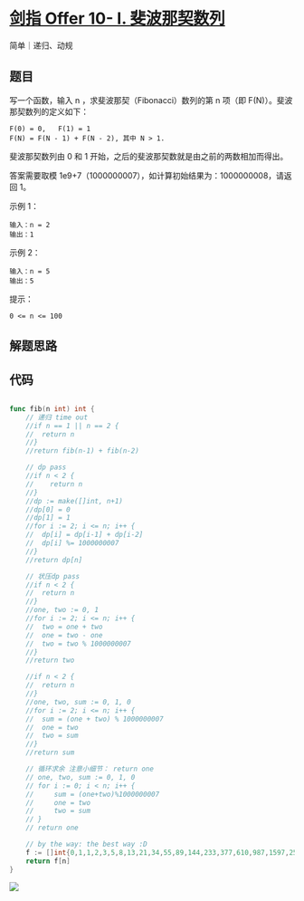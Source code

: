# [剑指 Offer 10- I. 斐波那契数列](https://leetcode-cn.com/problems/fei-bo-na-qi-shu-lie-lcof/)

简单｜递归、动规

## 题目

写一个函数，输入 n ，求斐波那契（Fibonacci）数列的第 n 项（即 F(N)）。斐波那契数列的定义如下：
```
F(0) = 0,   F(1) = 1
F(N) = F(N - 1) + F(N - 2), 其中 N > 1.
```
斐波那契数列由 0 和 1 开始，之后的斐波那契数就是由之前的两数相加而得出。

答案需要取模 1e9+7（1000000007），如计算初始结果为：1000000008，请返回 1。

示例 1：
```
输入：n = 2
输出：1
```

示例 2：
```
输入：n = 5
输出：5
```

提示：

`0 <= n <= 100`


## 解题思路





## 代码

```go

func fib(n int) int {
	// 递归 time out
	//if n == 1 || n == 2 {
	//	return n
	//}
	//return fib(n-1) + fib(n-2)

	// dp pass
	//if n < 2 {
	//    return n
	//}
	//dp := make([]int, n+1)
	//dp[0] = 0
	//dp[1] = 1
	//for i := 2; i <= n; i++ {
	//	dp[i] = dp[i-1] + dp[i-2]
	//	dp[i] %= 1000000007
	//}
	//return dp[n]

	// 状压dp pass
	//if n < 2 {
	//	return n
	//}
	//one, two := 0, 1
	//for i := 2; i <= n; i++ {
	//	two = one + two
	//	one = two - one
	//	two = two % 1000000007
	//}
	//return two

	//if n < 2 {
	//	return n
	//}
	//one, two, sum := 0, 1, 0
	//for i := 2; i <= n; i++ {
	//	sum = (one + two) % 1000000007
	//	one = two
	//	two = sum
	//}
	//return sum

	// 循环求余 注意小细节： return one
	// one, two, sum := 0, 1, 0
	// for i := 0; i < n; i++ {
	//     sum = (one+two)%1000000007
	//     one = two
	//     two = sum
	// }
	// return one

	// by the way: the best way :D
	f := []int{0,1,1,2,3,5,8,13,21,34,55,89,144,233,377,610,987,1597,2584,4181,6765,10946,17711,28657,46368,75025,121393,196418,317811,514229,832040,1346269,2178309,3524578,5702887,9227465,14930352,24157817,39088169,63245986,102334155,165580141,267914296,433494437,701408733,134903163,836311896,971215059,807526948,778742000,586268941,365010934,951279875,316290802,267570670,583861472,851432142,435293607,286725742,722019349,8745084,730764433,739509517,470273943,209783453,680057396,889840849,569898238,459739080,29637311,489376391,519013702,8390086,527403788,535793874,63197655,598991529,662189184,261180706,923369890,184550589,107920472,292471061,400391533,692862594,93254120,786116714,879370834,665487541,544858368,210345902,755204270,965550172,720754435,686304600,407059028,93363621,500422649,593786270,94208912,687995182};
	return f[n]
}

```


![](http://wesub.ifree258.top/bottomPic.png)